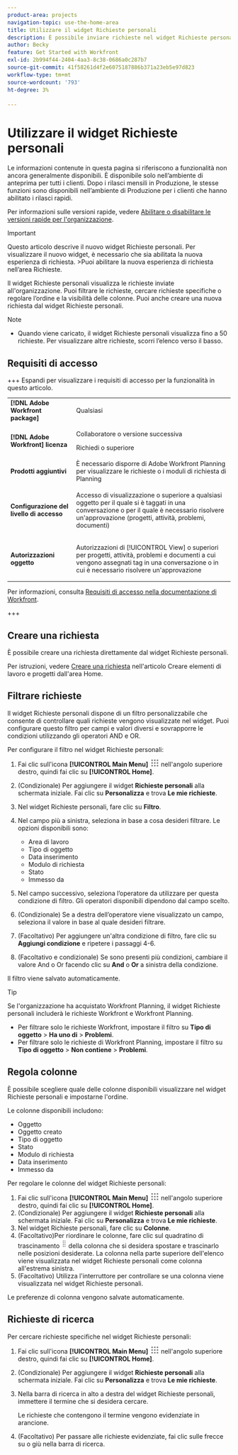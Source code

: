 ```yaml
---
product-area: projects
navigation-topic: use-the-home-area
title: Utilizzare il widget Richieste personali
description: È possibile inviare richieste nel widget Richieste personali. Puoi anche personalizzare il widget con filtri e colonne.
author: Becky
feature: Get Started with Workfront
exl-id: 2b994f44-2404-4aa3-8c38-0686a0c287b7
source-git-commit: 41f58261d4f2e6075187886b371a23eb5e97d823
workflow-type: tm+mt
source-wordcount: '793'
ht-degree: 3%

---
```


# Utilizzare il widget Richieste personali

<span class="preview">Le informazioni contenute in questa pagina si riferiscono a funzionalità non ancora generalmente disponibili. È disponibile solo nell’ambiente di anteprima per tutti i clienti. Dopo i rilasci mensili in Produzione, le stesse funzioni sono disponibili nell’ambiente di Produzione per i clienti che hanno abilitato i rilasci rapidi. </span>

<span class="preview">Per informazioni sulle versioni rapide, vedere [Abilitare o disabilitare le versioni rapide per l&#39;organizzazione](/help/quicksilver/administration-and-setup/set-up-workfront/configure-system-defaults/enable-fast-release-process.md).

>[!IMPORTANT]
>
>Questo articolo descrive il nuovo widget Richieste personali. Per visualizzare il nuovo widget, è necessario che sia abilitata la nuova esperienza di richiesta.
>&#x200B;>Puoi abilitare la nuova esperienza di richiesta nell’area Richieste.

Il widget Richieste personali visualizza le richieste inviate all&#39;organizzazione. Puoi filtrare le richieste, cercare richieste specifiche o regolare l’ordine e la visibilità delle colonne. Puoi anche creare una nuova richiesta dal widget Richieste personali.

>[!NOTE]
>
>* Quando viene caricato, il widget Richieste personali visualizza fino a 50 richieste. Per visualizzare altre richieste, scorri l’elenco verso il basso.

## Requisiti di accesso

+++ Espandi per visualizzare i requisiti di accesso per la funzionalità in questo articolo.

<table style="table-layout:auto"> 
 <col> 
 <col> 
 <tbody> 
  <tr> 
   <td role="rowheader"><strong>[!DNL Adobe Workfront package]</strong></td> 
   <td> <p>Qualsiasi</p> </td> 
  </tr> 
  <tr> 
   <td role="rowheader"><strong>[!DNL Adobe Workfront] licenza</strong></td> 
   <td> <p>Collaboratore o versione successiva</p>
   <p>Richiedi o superiore</p> </td> 
  </tr> 
  <tr> 
    <tr> 
   <td role="rowheader"><strong>Prodotti aggiuntivi</strong></td> 
   <td> È necessario disporre di Adobe Workfront Planning per visualizzare le richieste o i moduli di richiesta di Planning</td> 
  </tr> 
   <td role="rowheader"><strong>Configurazione del livello di accesso</strong></td> 
   <td> <p>Accesso di visualizzazione o superiore a qualsiasi oggetto per il quale si è taggati in una conversazione o per il quale è necessario risolvere un'approvazione (progetti, attività, problemi, documenti)</p> </td> 
  </tr> 
  <tr> 
   <td role="rowheader"><strong>Autorizzazioni oggetto</strong></td> 
   <td> <p>Autorizzazioni di [!UICONTROL View] o superiori per progetti, attività, problemi e documenti a cui vengono assegnati tag in una conversazione o in cui è necessario risolvere un'approvazione</p> </td> 
  </tr> 
 </tbody> 
</table>

Per informazioni, consulta [Requisiti di accesso nella documentazione di Workfront](/help/quicksilver/administration-and-setup/add-users/access-levels-and-object-permissions/access-level-requirements-in-documentation.md).

+++

## Creare una richiesta

È possibile creare una richiesta direttamente dal widget Richieste personali.

Per istruzioni, vedere [Creare una richiesta](/help/quicksilver/workfront-basics/using-home/using-the-home-area/create-work-items-in-home.md#create-a-request) nell&#39;articolo Creare elementi di lavoro e progetti dall&#39;area Home.

## Filtrare richieste

Il widget Richieste personali dispone di un filtro personalizzabile che consente di controllare quali richieste vengono visualizzate nel widget. Puoi configurare questo filtro per campi e valori diversi e sovrapporre le condizioni utilizzando gli operatori AND e OR.

Per configurare il filtro nel widget Richieste personali:

1. Fai clic sull&#39;icona **[!UICONTROL Main Menu]** ![Main Menu](assets/main-menu-icon.png) nell&#39;angolo superiore destro, quindi fai clic su **[!UICONTROL Home]**.
1. (Condizionale) Per aggiungere il widget **Richieste personali** alla schermata iniziale. Fai clic su **Personalizza** e trova **Le mie richieste**.
1. Nel widget Richieste personali, fare clic su **Filtro**.
1. Nel campo più a sinistra, seleziona in base a cosa desideri filtrare. Le opzioni disponibili sono:

   * Area di lavoro
   * Tipo di oggetto
   * Data inserimento
   * Modulo di richiesta
   * Stato
   * Immesso da

1. Nel campo successivo, seleziona l’operatore da utilizzare per questa condizione di filtro. Gli operatori disponibili dipendono dal campo scelto.
1. (Condizionale) Se a destra dell’operatore viene visualizzato un campo, seleziona il valore in base al quale desideri filtrare.
1. (Facoltativo) Per aggiungere un&#39;altra condizione di filtro, fare clic su **Aggiungi condizione** e ripetere i passaggi 4-6.
1. (Facoltativo e condizionale) Se sono presenti più condizioni, cambiare il valore And o Or facendo clic su **And** o **Or** a sinistra della condizione.

Il filtro viene salvato automaticamente.

>[!TIP]
>
>Se l&#39;organizzazione ha acquistato Workfront Planning, il widget Richieste personali includerà le richieste Workfront e Workfront Planning.
> 
>* Per filtrare solo le richieste Workfront, impostare il filtro su **Tipo di oggetto** > **Ha uno di** > **Problemi**.
>* Per filtrare solo le richieste di Workfront Planning, impostare il filtro su **Tipo di oggetto** > **Non contiene** > **Problemi**.

## Regola colonne

È possibile scegliere quale delle colonne disponibili visualizzare nel widget Richieste personali e impostarne l&#39;ordine.

Le colonne disponibili includono:

* Oggetto
* Oggetto creato
* Tipo di oggetto
* Stato
* Modulo di richiesta
* Data inserimento
* Immesso da

Per regolare le colonne del widget Richieste personali:

1. Fai clic sull&#39;icona **[!UICONTROL Main Menu]** ![Main Menu](assets/main-menu-icon.png) nell&#39;angolo superiore destro, quindi fai clic su **[!UICONTROL Home]**.
1. (Condizionale) Per aggiungere il widget **Richieste personali** alla schermata iniziale. Fai clic su **Personalizza** e trova **Le mie richieste**.
1. Nel widget Richieste personali, fare clic su **Colonne**.
1. (Facoltativo)Per riordinare le colonne, fare clic sul quadratino di trascinamento ![trascinamento](assets/drag-handle.png) della colonna che si desidera spostare e trascinarlo nelle posizioni desiderate. La colonna nella parte superiore dell&#39;elenco viene visualizzata nel widget Richieste personali come colonna all&#39;estrema sinistra.
1. (Facoltativo) Utilizza l&#39;interruttore per controllare se una colonna viene visualizzata nel widget Richieste personali.

Le preferenze di colonna vengono salvate automaticamente.

## Richieste di ricerca

Per cercare richieste specifiche nel widget Richieste personali:

1. Fai clic sull&#39;icona **[!UICONTROL Main Menu]** ![Main Menu](assets/main-menu-icon.png) nell&#39;angolo superiore destro, quindi fai clic su **[!UICONTROL Home]**.
1. (Condizionale) Per aggiungere il widget **Richieste personali** alla schermata iniziale. Fai clic su **Personalizza** e trova **Le mie richieste**.
1. Nella barra di ricerca in alto a destra del widget Richieste personali, immettere il termine che si desidera cercare.

   Le richieste che contengono il termine vengono evidenziate in arancione.

1. (Facoltativo) Per passare alle richieste evidenziate, fai clic sulle frecce su o giù nella barra di ricerca.
